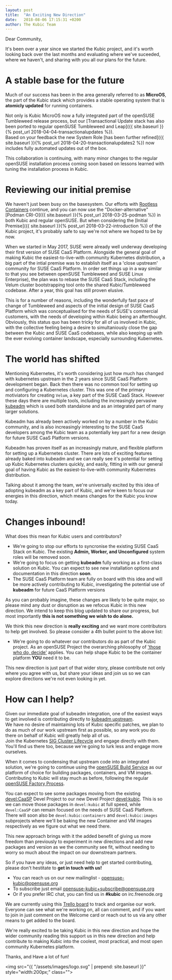 ```yaml
---
layout: post
title:  "An Exciting New Direction"
date:   2018-08-06 17:15:31 +0200
author: The Kubic Team
---
```

Dear Community,

It's been over a year since we started the Kubic project, and it's worth looking back over the last months and evaluating where we've suceeded, where we haven't, and sharing with you all our plans for the future.

# A stable base for the future

Much of our success has been in the area generally referred to as **MicroOS**, the part of the Kubic stack which provides a stable operating system that is **atomicly updated** for running containers.

Not only is Kubic MicroOS now a fully integrated part of the openSUSE Tumbleweed release process, but our [Transactional Update stack has also been ported to regular openSUSE Tumbleweed and Leap]({{ site.baseurl }}{% post_url 2018-04-04-transactionalupdates %}).  
Based on your feedback the new System Role [has been further refined]({{ site.baseurl }}{% post_url 2018-04-20-transactionalupdates2 %}) now includes fully automated updates out of the box. 

This collaboration is continuing, with many minor changes to the regular openSUSE installation process coming soon based on lessons learned with tuning the installation process in Kubic.

# Reviewing our initial premise

We haven't just been busy on the basesystem. Our efforts with [Rootless Containers](https://rootlesscontaine.rs) continue, and you can now use the "Docker-alternative" [Podman CRI-O]({{ site.baseurl }}{% post_url 2018-03-25-podman %}) in both Kubic and regular openSUSE. But when considering the [Initial Premise]({{ site.baseurl }}{% post_url 2018-03-22-introduction %}) of the Kubic project, it's probably safe to say we're not where we hoped to be by now.

When we started in May 2017, SUSE were already well underway developing their first version of SUSE CaaS Platform. Alongside the general goal of making Kubic the easiest-to-live-with community Kubernetes distribution, a big part of the intial premise was to establish itself as a 'close upstream' community for SUSE CaaS Platform. In order set things up in a way similar to that you see between openSUSE Tumbleweed and SUSE Linux Enterprise), the plan was to rebase the SUSE CaaS Stack, including the Velum cluster bootstrapping tool onto the shared Kubic/Tumbleweed codebase. After a year, this goal has still proven elusive.

This is for a number of reasons, including the wonderfully fast pace of change of Tumbleweed and aspects of the initial design of SUSE CaaS Platform which was conceptualised for the needs of SUSE's commercial customers, with the needs of developing within Kubic being an afterthought.  
Obviously, this status quo has been tricky for all of us involved in Kubic, with the collective feeling being a desire to simultaniously close the gap between the Kubic and SUSE CaaS codebases, while also keeping up with the ever evolving container landscape, especially surrounding Kubernetes.

# The world has shifted

Mentioning Kubernetes, it's worth considering just how much has changed with kubernetes upstream in the 2 years since SUSE CaaS Platform development began. Back then there was no common tool for setting up and configuring a Kubernetes cluster. This was one of the primary motiviators for creating `Velum`, a key part of the SUSE CaaS Stack. However these days there are multiple tools, including the increasingly pervasive [kubeadm](https://kubernetes.io/docs/setup/independent/install-kubeadm/) which is used both standalone and as an integrated part of many larger solutions. 

Kubeadm has already been actively worked on by a number in the Kubic community, and is also increasingly interesting to the SUSE CaaS developers among the Kubic team as a potentially key part for a new design for future SUSE CaaS Platform versions. 

Kubeadm has proven itself as an increasingly mature, and flexible platform for setting up a Kubernetes cluster. There are lots of exciting features already baked into kubeadm and we can really see it's potential for setting up Kubic Kubernetes clusters quickly, and easily, fitting in with our general goal of having Kubic as the easiest-to-live-with community Kubernetes distribution. 

Talking about it among the team, we're universally excited by this idea of adopting kubeadm as a key part of Kubic, and we're keen to focus our energies in this direction, which means changes for the Kubic you know today.

# Changes inbound!

What does this mean for Kubic users and contributors? 

 * We're going to stop our efforts to syncronise the existing SUSE CaaS Stack on Kubic. The existing **Admin, Worker, and Unconfigured** system roles will be removed soon.
 * We're going to focus on getting **kubeadm** fully working as a first-class solution on Kubic. You can expect to see new installation options and documentation in this direction **soon**.
 * The SUSE CaaS Platform team are fully on board with this idea and will be more actively contributing to Kubic, investigating the potential use of **kubeadm** for future CaaS Platform versions

As you can probably imagine, these changes are likely to be quite major, so please mind any dust or disruption as we refocus Kubic in this new direction. We intend to keep this blog updated to share our progress, but most importantly **this is not something we wish to do alone.**

We think this new direction is **really exciting** and we want more contributors to help get involved. So please consider a 4th bullet point to the above list:

 * We're going to do whatever our contributors do as part of the Kubic project. As an openSUSE Project the overarching philosophy of ['those who do, decide'](https://media.ccc.de/v/1912-opensuse-is-what-you-make-it) applies. You can help shape Kubic to be the container platform **YOU** need it to be.
 
This new direction is just part of that wider story, please contribute not only where you agree with us, but share your ideas and join us so we can explore directions we're not even looking in yet.

# How can I help?

Given our immediate goal of kubeadm integration, one of the easiest ways to get involved is contributing directly to [kubeadm upstream](https://github.com/kubernetes/kubeadm).  
We have no desire of maintaining lots of Kubic specific patches, we plan to do as much of our work upstream first as possible, so any work you do there on behalf of Kubic will greatly help all of us.  
Join the Kubernetes [SIG Cluster Lifecycle](https://github.com/kubernetes/community/tree/master/sig-cluster-lifecycle) and engage directly with them. You'll find us there too, because we're going to lurk less and engage more ourselves.

When it comes to condensing that upstream code into an integrated solution, we're going to continue using the [openSUSE Build Service](https://build.opensuse.org) as our platform of choice for building packages, containers, and VM images.  
Contributing to Kubic will stay much as before, following the regular [openSUSE Factory Process](https://en.opensuse.org/openSUSE:How_to_contribute_to_Factory).

You can expect to see some packages moving from the existing [devel:CaaSP](https://build.opensuse.org/project/show/devel:CaaSP) Devel Project to our new Devel Project [devel:kubic](https://build.opensuse.org/project/show/devel:kubic). This is so we can move those packages in `devel:kubic` at full speed, while `devel:CaaSP` can remain focused on the needs of SUSE CaaS Platform.  
There will soon also be `devel:kubic:containers` and `devel:kubic:images` subprojects where we'll be baking the new Container and VM images respectively as we figure out what we need there.

This new approach brings with it the added benefit of giving us more freedom than previously to experiment in new directions and add new packages and version as we the community see fit, without needing to worry so much about the impact on our downstream partners.

So if you have any ideas, or just need help to get started contributing, please don't hestitate to **get in touch with us!**

 * You can reach us on our new mailinglist - [opensuse-kubic@opensuse.org](mailto:opensuse-kubic@opensuse.org)
 * To subscribe just email [opensuse-kubic+subscribe@opensuse.org](mailto:opensuse-kubic+subscribe@opensuse.org)
 * Or if you prefer IRC chat, you can find us in **#kubic** on irc.freenode.org

We are currently using this [Trello board](https://trello.com/b/wjHyQDK6/kubic-project) to track and organise our work.  
Everyone can see what we're working on, all can comment, and if you want to join in just comment on the Welcome card or reach out to us via any other means to get added to the board.

We're really excited to be taking Kubic in this new direction and hope the wider community reading this support us in this new direction and help contribute to making Kubic into the coolest, most practical, and most open community Kubernetes platform.

Thanks, and Have a lot of fun!

<img src="{{ "/assets/images/logo.svg" | prepend: site.baseurl }}" style="width:200px;" class="">
